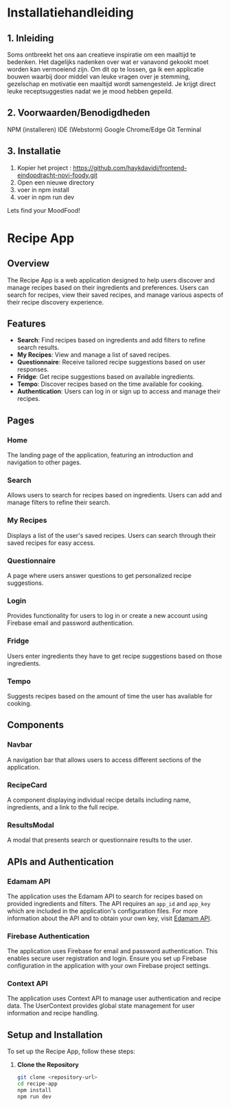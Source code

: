 # Installatiehandleiding

## 1. Inleiding

Soms ontbreekt het ons aan creatieve inspiratie om een maaltijd te bedenken. Het dagelijks nadenken over wat er vanavond gekookt moet worden kan vermoeiend zijn. Om dit op te lossen, ga ik een applicatie bouwen waarbij door middel van leuke vragen over je stemming, gezelschap en motivatie een maaltijd wordt samengesteld. Je krijgt direct leuke receptsuggesties nadat we je mood hebben gepeild.

## 2. Voorwaarden/Benodigdheden

NPM (installeren)
IDE (Webstorm)
Google Chrome/Edge
Git
Terminal

## 3. Installatie

1. Kopier het project : https://github.com/haykdavidi/frontend-eindopdracht-novi-foody.git
2. Open een nieuwe directory
3. voer in npm install
4. voer in npm run dev 

Lets find your MoodFood! 

# Recipe App

## Overview

The Recipe App is a web application designed to help users discover and manage recipes based on their ingredients and preferences. Users can search for recipes, view their saved recipes, and manage various aspects of their recipe discovery experience.

## Features

- **Search**: Find recipes based on ingredients and add filters to refine search results.
- **My Recipes**: View and manage a list of saved recipes.
- **Questionnaire**: Receive tailored recipe suggestions based on user responses.
- **Fridge**: Get recipe suggestions based on available ingredients.
- **Tempo**: Discover recipes based on the time available for cooking.
- **Authentication**: Users can log in or sign up to access and manage their recipes.

## Pages

### Home

The landing page of the application, featuring an introduction and navigation to other pages.

### Search

Allows users to search for recipes based on ingredients. Users can add and manage filters to refine their search.

### My Recipes

Displays a list of the user's saved recipes. Users can search through their saved recipes for easy access.

### Questionnaire

A page where users answer questions to get personalized recipe suggestions.

### Login

Provides functionality for users to log in or create a new account using Firebase email and password authentication.

### Fridge

Users enter ingredients they have to get recipe suggestions based on those ingredients.

### Tempo

Suggests recipes based on the amount of time the user has available for cooking.

## Components

### Navbar

A navigation bar that allows users to access different sections of the application.

### RecipeCard

A component displaying individual recipe details including name, ingredients, and a link to the full recipe.

### ResultsModal

A modal that presents search or questionnaire results to the user.

## APIs and Authentication

### Edamam API

The application uses the Edamam API to search for recipes based on provided ingredients and filters. The API requires an `app_id` and `app_key` which are included in the application's configuration files. For more information about the API and to obtain your own key, visit [Edamam API](https://developer.edamam.com/).

### Firebase Authentication

The application uses Firebase for email and password authentication. This enables secure user registration and login. Ensure you set up Firebase configuration in the application with your own Firebase project settings.

### Context API

The application uses Context API to manage user authentication and recipe data. The UserContext provides global state management for user information and recipe handling.


## Setup and Installation

To set up the Recipe App, follow these steps:

1. **Clone the Repository**

   ```bash
   git clone <repository-url>
   cd recipe-app
   npm install
   npm run dev